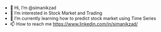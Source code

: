 - 👋 Hi, I’m @simanikzad
- 👀 I’m interested in Stock Market and Trading
- 🌱 I’m currently learning how to predict stock market using Time Series 
- 📫 How to reach me https://www.linkedin.com/in/simanikzad/

<!---
simanikzad/simanikzad is a ✨ special ✨ repository because its `README.md` (this file) appears on your GitHub profile.
You can click the Preview link to take a look at your changes.
--->
